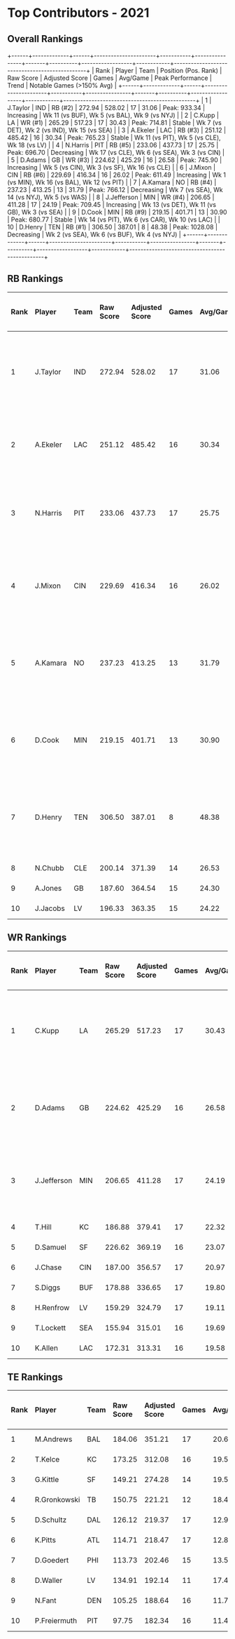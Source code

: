 # Top Contributors - 2021

## Overall Rankings

+------+-------------+------+----------------------+-----------+----------------+-------+----------+------------------+------------+-----------------------------------------------+
| Rank | Player      | Team | Position (Pos. Rank) | Raw Score | Adjusted Score | Games | Avg/Game | Peak Performance | Trend      | Notable Games (>150% Avg)                     |
+------+-------------+------+----------------------+-----------+----------------+-------+----------+------------------+------------+-----------------------------------------------+
| 1    | J.Taylor    | IND  | RB (#2)              | 272.94    | 528.02         | 17    | 31.06    | Peak: 933.34     | Increasing | Wk 11 (vs BUF), Wk 5 (vs BAL), Wk 9 (vs NYJ)  |
| 2    | C.Kupp      | LA   | WR (#1)              | 265.29    | 517.23         | 17    | 30.43    | Peak: 714.81     | Stable     | Wk 7 (vs DET), Wk 2 (vs IND), Wk 15 (vs SEA)  |
| 3    | A.Ekeler    | LAC  | RB (#3)              | 251.12    | 485.42         | 16    | 30.34    | Peak: 765.23     | Stable     | Wk 11 (vs PIT), Wk 5 (vs CLE), Wk 18 (vs LV)  |
| 4    | N.Harris    | PIT  | RB (#5)              | 233.06    | 437.73         | 17    | 25.75    | Peak: 696.70     | Decreasing | Wk 17 (vs CLE), Wk 6 (vs SEA), Wk 3 (vs CIN)  |
| 5    | D.Adams     | GB   | WR (#3)              | 224.62    | 425.29         | 16    | 26.58    | Peak: 745.90     | Increasing | Wk 5 (vs CIN), Wk 3 (vs SF), Wk 16 (vs CLE)   |
| 6    | J.Mixon     | CIN  | RB (#6)              | 229.69    | 416.34         | 16    | 26.02    | Peak: 611.49     | Increasing | Wk 1 (vs MIN), Wk 16 (vs BAL), Wk 12 (vs PIT) |
| 7    | A.Kamara    | NO   | RB (#4)              | 237.23    | 413.25         | 13    | 31.79    | Peak: 766.12     | Decreasing | Wk 7 (vs SEA), Wk 14 (vs NYJ), Wk 5 (vs WAS)  |
| 8    | J.Jefferson | MIN  | WR (#4)              | 206.65    | 411.28         | 17    | 24.19    | Peak: 709.45     | Increasing | Wk 13 (vs DET), Wk 11 (vs GB), Wk 3 (vs SEA)  |
| 9    | D.Cook      | MIN  | RB (#9)              | 219.15    | 401.71         | 13    | 30.90    | Peak: 680.77     | Stable     | Wk 14 (vs PIT), Wk 6 (vs CAR), Wk 10 (vs LAC) |
| 10   | D.Henry     | TEN  | RB (#1)              | 306.50    | 387.01         | 8     | 48.38    | Peak: 1028.08    | Decreasing | Wk 2 (vs SEA), Wk 6 (vs BUF), Wk 4 (vs NYJ)   |
+------+-------------+------+----------------------+-----------+----------------+-------+----------+------------------+------------+-----------------------------------------------+

## RB Rankings

| Rank | Player   | Team | Raw Score | Adjusted Score | Games | Avg/Game | Peak Performance | Trend      | Notable Games (>150% Avg)                     |
| :----| :--------| :----| :---------| :--------------| :-----| :--------| :----------------| :----------| :---------------------------------------------|
| 1    | J.Taylor | IND  | 272.94    | 528.02         | 17    | 31.06    | Peak: 933.34     | Increasing | Wk 11 (vs BUF), Wk 5 (vs BAL), Wk 9 (vs NYJ)  |
| 2    | A.Ekeler | LAC  | 251.12    | 485.42         | 16    | 30.34    | Peak: 765.23     | Stable     | Wk 11 (vs PIT), Wk 5 (vs CLE), Wk 18 (vs LV)  |
| 3    | N.Harris | PIT  | 233.06    | 437.73         | 17    | 25.75    | Peak: 696.70     | Decreasing | Wk 17 (vs CLE), Wk 6 (vs SEA), Wk 3 (vs CIN)  |
| 4    | J.Mixon  | CIN  | 229.69    | 416.34         | 16    | 26.02    | Peak: 611.49     | Increasing | Wk 1 (vs MIN), Wk 16 (vs BAL), Wk 12 (vs PIT) |
| 5    | A.Kamara | NO   | 237.23    | 413.25         | 13    | 31.79    | Peak: 766.12     | Decreasing | Wk 7 (vs SEA), Wk 14 (vs NYJ), Wk 5 (vs WAS)  |
| 6    | D.Cook   | MIN  | 219.15    | 401.71         | 13    | 30.90    | Peak: 680.77     | Stable     | Wk 14 (vs PIT), Wk 6 (vs CAR), Wk 10 (vs LAC) |
| 7    | D.Henry  | TEN  | 306.50    | 387.01         | 8     | 48.38    | Peak: 1028.08    | Decreasing | Wk 2 (vs SEA), Wk 6 (vs BUF), Wk 4 (vs NYJ)   |
| 8    | N.Chubb  | CLE  | 200.14    | 371.39         | 14    | 26.53    | Peak: 608.26     | Decreasing |                                               |
| 9    | A.Jones  | GB   | 187.60    | 364.54         | 15    | 24.30    | Peak: 798.68     | Decreasing |                                               |
| 10   | J.Jacobs | LV   | 196.33    | 363.35         | 15    | 24.22    | Peak: 568.54     | Increasing |                                               |

## WR Rankings

| Rank | Player      | Team | Raw Score | Adjusted Score | Games | Avg/Game | Peak Performance | Trend      | Notable Games (>150% Avg)                    |
| :----| :-----------| :----| :---------| :--------------| :-----| :--------| :----------------| :----------| :--------------------------------------------|
| 1    | C.Kupp      | LA   | 265.29    | 517.23         | 17    | 30.43    | Peak: 714.81     | Stable     | Wk 7 (vs DET), Wk 2 (vs IND), Wk 15 (vs SEA) |
| 2    | D.Adams     | GB   | 224.62    | 425.29         | 16    | 26.58    | Peak: 745.90     | Increasing | Wk 5 (vs CIN), Wk 3 (vs SF), Wk 16 (vs CLE)  |
| 3    | J.Jefferson | MIN  | 206.65    | 411.28         | 17    | 24.19    | Peak: 709.45     | Increasing | Wk 13 (vs DET), Wk 11 (vs GB), Wk 3 (vs SEA) |
| 4    | T.Hill      | KC   | 186.88    | 379.41         | 17    | 22.32    | Peak: 883.94     | Decreasing |                                              |
| 5    | D.Samuel    | SF   | 226.62    | 369.19         | 16    | 23.07    | Peak: 553.06     | Stable     |                                              |
| 6    | J.Chase     | CIN  | 187.00    | 356.57         | 17    | 20.97    | Peak: 1039.58    | Decreasing |                                              |
| 7    | S.Diggs     | BUF  | 178.88    | 336.65         | 17    | 19.80    | Peak: 502.06     | Stable     |                                              |
| 8    | H.Renfrow   | LV   | 159.29    | 324.79         | 17    | 19.11    | Peak: 462.27     | Increasing |                                              |
| 9    | T.Lockett   | SEA  | 155.94    | 315.01         | 16    | 19.69    | Peak: 664.26     | Stable     |                                              |
| 10   | K.Allen     | LAC  | 172.31    | 313.31         | 16    | 19.58    | Peak: 447.36     | Stable     |                                              |

## TE Rankings

| Rank | Player       | Team | Raw Score | Adjusted Score | Games | Avg/Game | Peak Performance | Trend      | Notable Games (>150% Avg) |
| :----| :------------| :----| :---------| :--------------| :-----| :--------| :----------------| :----------| :-------------------------|
| 1    | M.Andrews    | BAL  | 184.06    | 351.21         | 17    | 20.66    | Peak: 706.38     | Increasing |                           |
| 2    | T.Kelce      | KC   | 173.25    | 312.08         | 16    | 19.51    | Peak: 792.34     | Increasing |                           |
| 3    | G.Kittle     | SF   | 149.21    | 274.28         | 14    | 19.59    | Peak: 807.74     | Increasing |                           |
| 4    | R.Gronkowski | TB   | 150.75    | 221.21         | 12    | 18.43    | Peak: 536.14     | Stable     |                           |
| 5    | D.Schultz    | DAL  | 126.12    | 219.37         | 17    | 12.90    | Peak: 433.52     | Stable     |                           |
| 6    | K.Pitts      | ATL  | 114.71    | 218.47         | 17    | 12.85    | Peak: 472.86     | Decreasing |                           |
| 7    | D.Goedert    | PHI  | 113.73    | 202.46         | 15    | 13.50    | Peak: 469.37     | Increasing |                           |
| 8    | D.Waller     | LV   | 134.91    | 192.14         | 11    | 17.47    | Peak: 489.74     | Decreasing |                           |
| 9    | N.Fant       | DEN  | 105.25    | 188.64         | 16    | 11.79    | Peak: 391.84     | Decreasing |                           |
| 10   | P.Freiermuth | PIT  | 97.75     | 182.34         | 16    | 11.40    | Peak: 364.68     | Stable     |                           |

